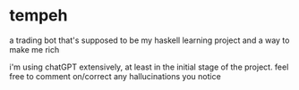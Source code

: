 # tempeh

a trading bot that's supposed to be my haskell learning project and a way to make me rich

i'm using chatGPT extensively, at least in the initial stage of the project. feel free to comment on/correct any hallucinations you notice